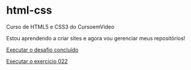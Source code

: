 # html-css
 Curso de HTML5 e CSS3 do CursoemVideo

 Estou aprendendo a criar sites e agora vou gerenciar meus repositórios!

<a href="https://renanbc.github.io/html-css/desafios/modulo02/desafio010/android.html">Executar o desafio concluído</a>

<a href="renanbc.github.io/html-css/exercicios/ex022/fundo006.html">Executar o exercicio 022</a>